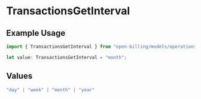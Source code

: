 # TransactionsGetInterval

## Example Usage

```typescript
import { TransactionsGetInterval } from "open-billing/models/operations";

let value: TransactionsGetInterval = "month";
```

## Values

```typescript
"day" | "week" | "month" | "year"
```